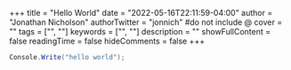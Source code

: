 +++
title = "Hello World"
date = "2022-05-16T22:11:59-04:00"
author = "Jonathan Nicholson"
authorTwitter = "jonnich" #do not include @
cover = ""
tags = ["", ""]
keywords = ["", ""]
description = ""
showFullContent = false
readingTime = false
hideComments = false
+++

```csharp
Console.Write("hello world");
```
